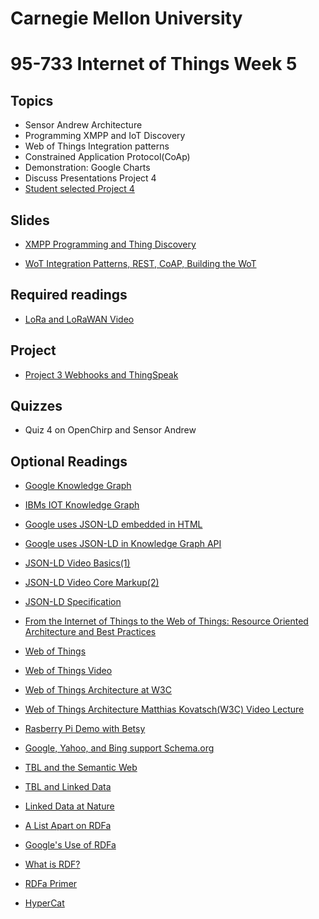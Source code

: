 # Carnegie Mellon University

# 95-733 Internet of Things Week 5

## Topics

+ Sensor Andrew Architecture
+ Programming XMPP and IoT Discovery
+ Web of Things Integration patterns
+ Constrained Application Protocol(CoAp)
+ Demonstration: Google Charts
+ Discuss Presentations Project 4
+ [Student selected Project 4](https://www.andrew.cmu.edu/user/mm6/95-733/iot/Presentation.txt)

## Slides

+ [XMPP Programming and Thing Discovery ](https://www.andrew.cmu.edu/user/mm6/95-733/PowerPoint/05_XMPP_Programming.pptx)

+ [WoT Integration Patterns, REST, CoAP, Building the WoT ](https://www.andrew.cmu.edu/user/mm6/95-733/PowerPoint/04_CoAP.pptx)

## Required readings

+ [LoRa and LoRaWAN Video](https://youtu.be/6WMzRrmMjQU)

## Project

+ [Project 3 Webhooks and ThingSpeak ](https://www.andrew.cmu.edu/user/mm6/95-733/homework/Spring2020/S20Project3.txt)

## Quizzes

+ Quiz 4 on OpenChirp and Sensor Andrew

## Optional Readings

+ [Google Knowledge Graph](https://www.youtube.com/watch?v=mmQl6VGvX-c)

+ [IBMs IOT Knowledge Graph](https://www.youtube.com/watch?v=ebBTdH62yLg)

+ [Google uses JSON-LD embedded in HTML](https://developers.google.com/schemas/formats/json-ld)

+ [Google uses JSON-LD in Knowledge Graph API](https://developers.google.com/knowledge-graph/)

+ [JSON-LD Video Basics(1)](https://www.youtube.com/watch?v=vioCbTo3C-4)

+ [JSON-LD Video Core Markup(2)](https://www.youtube.com/watch?v=UmvWk_TQ30A)

+ [JSON-LD Specification](https://www.w3.org/TR/json-ld/)

+ [From the Internet of Things to the Web of Things: Resource Oriented Architecture and Best Practices](https://www.vs.inf.ethz.ch/publ/papers/dguinard-fromth-2010.pdf)

+ [Web of Things](https://www.w3.org/2017/04/w3c-web-of-things-intro.pdf)

+ [Web of Things Video](https://www.postscapes.com/pulse/web-of-things-the-pursuit-of-interoperability-in-iot/)

+ [Web of Things Architecture at W3C](https://w3c.github.io/wot-architecture/)

+ [Web of Things Architecture Matthias Kovatsch(W3C) Video Lecture](https://www.youtube.com/watch?v=xgkglOZiF9M)

+ [Rasberry Pi Demo with Betsy](https://www.youtube.com/watch?v=DPHzm3f2lps)

+ [Google, Yahoo, and Bing support Schema.org](http://schema.org)

+ [TBL and the Semantic Web](http://www.youtube.com/watch?v=HeUrEh-nqtU)

+ [TBL and Linked Data](http://5stardata.info)

+ [Linked Data at Nature](http://data.nature.com)

+ [A List Apart on RDFa](http://www.alistapart.com/articles/introduction-to-rdfa/)

+ [Google's Use of RDFa](http://support.google.com/webmasters/bin/answer.py?hl=en&amp;answer=99170&amp;topic=1088472&amp;ctx=topic)

+ [What is RDF?](http://www.xml.com/pub/a/2001/01/24/rdf.html)

+ [RDFa Primer](http://www.w3.org/TR/xhtml-rdfa-primer/)

+ [HyperCat](https://youtu.be/6Ps8iEGRi1U)
